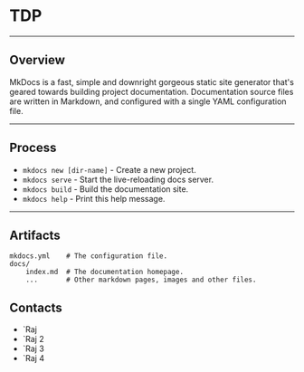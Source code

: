 # TDP
---
## Overview
MkDocs is a fast, simple and downright gorgeous static site generator that's geared towards building project documentation. Documentation source files are written in Markdown, and configured with a single YAML configuration file.


---
## Process
* `mkdocs new [dir-name]` - Create a new project.
* `mkdocs serve` - Start the live-reloading docs server.
* `mkdocs build` - Build the documentation site.
* `mkdocs help` - Print this help message.

---
## Artifacts
    mkdocs.yml    # The configuration file.
    docs/
        index.md  # The documentation homepage.
        ...       # Other markdown pages, images and other files.

## Contacts
* `Raj
* `Raj 2
* `Raj 3
* `Raj 4